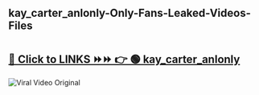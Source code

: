 
 ## kay_carter_anlonly-Only-Fans-Leaked-Videos-Files

# <h2><a href="https://mediaupload.pro?kay_carter_anlonly">🔗 Click to LINKS ⏩⏩ 👉 🟢 kay_carter_anlonly </a></h2>

<a href="https://mediaupload.pro?kay_carter_anlonly" rel="nofollow" data-target="animated-image.originalLink"><img src="https://i.ibb.co.com/xMMVF88/686577567.gif" alt="Viral Video Original" style="max-width: 100%; display: inline-block;" data-target="animated-image.originalImage"></a>